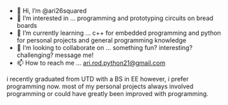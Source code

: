 - 👋 Hi, I’m @ari26squared
- 👀 I’m interested in ... programming and prototyping circuits on bread boards
- 🌱 I’m currently learning ... c++ for embedded programming and python for personal projects and general programming knowledge
- 💞️ I’m looking to collaborate on ... something fun? interesting? challenging? message me!
- 📫 How to reach me ... ari.rod.python21@gmail.com


i recently graduated from UTD with a BS in EE
however, i prefer programming now. most of my personal projects always involved programming or could have greatly been improved with programming.

<!---
ari26squared/ari26squared is a ✨ special ✨ repository because its `README.md` (this file) appears on your GitHub profile.
You can click the Preview link to take a look at your changes.
--->
